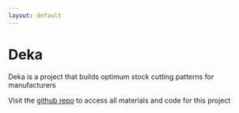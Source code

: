 ```yaml
---
layout: default
---
```


# Deka

Deka is a project that builds optimum stock cutting patterns for manufacturers

Visit the [github repo](https://github.com/wesleybeckner/deka) to access all materials and code for this project


